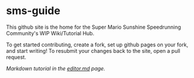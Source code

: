 # sms-guide
This github site is the home for the Super Mario Sunshine Speedrunning Community's WIP Wiki/Tutorial Hub.

To get started contributing, create a fork, set up github pages on your fork, and start writing! To resubmit your changes back to the site, open a pull request.

*Markdown tutorial in the [editor.md](/editor.md) page.*
